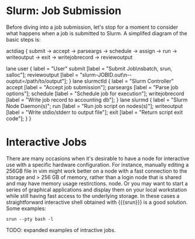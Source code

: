 # Slurm: Job Submission

Before diving into a job submission, let's stop for a moment to consider what
happens when a job is submitted to Slurm. A simplifed diagram of the basic
steps is:

<actdiag>
actdiag {
  submit -> accept -> parseargs -> schedule -> assign -> run -> writeoutput -> exit -> writejobrecord -> reviewoutput

  lane user {
     label = "User"
     submit [label = "Submit Job\nsbatch, srun, salloc"];
     reviewoutput [label = "slurm-JOBID.out\n--ouptut=/path/to/output"];
  }
  lane slurmctld {
     label = "Slurm Controller"
     accept [label = "Accept job submission"];
     parseargs [label = "Parse job options"];
     schedule [label = "Schedule job for execution"];
     writejobrecord [label = "Write job record to accounting db"];
  }
  lane slurmd {
     label = "Slurm Node Daemon(s)";
     run [label = "Run job script on nodes(s)"];
     writeoutput [label = "Write stdio/stderr to output file"];
     exit [label = "Return script exit code"];
  }
}
</actdiag>

# Interactive Jobs

There are many occasions when it's desirable to have a node for interactive use
with a specific hardware configuration. For instance, manually editing a 256GB
file in vim might work better on a node with a fast connection to the storage
and > 256 GB of memory, rather than a login node that is shared and may have
memory usage restirctions.  node. Or you may want to start a series of
graphical applications and display them on your local workstation while still
having fast access to the underlying storage. In these cases a straightforward
interactive shell obtained with {{{srun}}} is a good solution. Some examples:

```
srun --pty bash -l
```

TODO: expanded examples of intractive jobs. 


